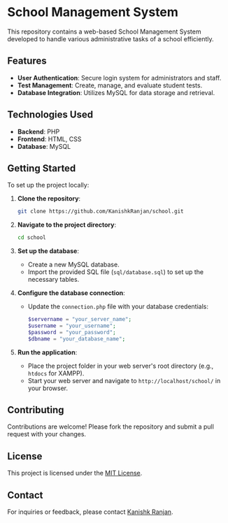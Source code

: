# School Management System

This repository contains a web-based School Management System developed to handle various administrative tasks of a school efficiently.

## Features

- **User Authentication**: Secure login system for administrators and staff.
- **Test Management**: Create, manage, and evaluate student tests.
- **Database Integration**: Utilizes MySQL for data storage and retrieval.

## Technologies Used

- **Backend**: PHP
- **Frontend**: HTML, CSS
- **Database**: MySQL

## Getting Started

To set up the project locally:

1. **Clone the repository**:

   ```bash
   git clone https://github.com/KanishkRanjan/school.git
   ```

2. **Navigate to the project directory**:

   ```bash
   cd school
   ```

3. **Set up the database**:
   - Create a new MySQL database.
   - Import the provided SQL file (`sql/database.sql`) to set up the necessary tables.

4. **Configure the database connection**:
   - Update the `connection.php` file with your database credentials:

     ```php
     $servername = "your_server_name";
     $username = "your_username";
     $password = "your_password";
     $dbname = "your_database_name";
     ```

5. **Run the application**:
   - Place the project folder in your web server's root directory (e.g., `htdocs` for XAMPP).
   - Start your web server and navigate to `http://localhost/school/` in your browser.

## Contributing

Contributions are welcome! Please fork the repository and submit a pull request with your changes.

## License

This project is licensed under the [MIT License](LICENSE).

## Contact

For inquiries or feedback, please contact [Kanishk Ranjan](mailto:kanishkranjan17@gmail.com).
